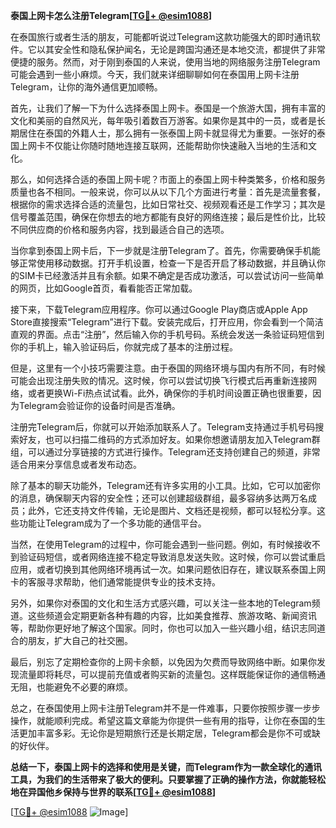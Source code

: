 **泰国上网卡怎么注册Telegram[[TG💪+ @esim1088](https://t.me/s/esim1088)]**

在泰国旅行或者生活的朋友，可能都听说过Telegram这款功能强大的即时通讯软件。它以其安全性和隐私保护闻名，无论是跨国沟通还是本地交流，都提供了非常便捷的服务。然而，对于刚到泰国的人来说，使用当地的网络服务注册Telegram可能会遇到一些小麻烦。今天，我们就来详细聊聊如何在泰国用上网卡注册Telegram，让你的海外通信更加顺畅。

首先，让我们了解一下为什么选择泰国上网卡。泰国是一个旅游大国，拥有丰富的文化和美丽的自然风光，每年吸引着数百万游客。如果你是其中的一员，或者是长期居住在泰国的外籍人士，那么拥有一张泰国上网卡就显得尤为重要。一张好的泰国上网卡不仅能让你随时随地连接互联网，还能帮助你快速融入当地的生活和文化。

那么，如何选择合适的泰国上网卡呢？市面上的泰国上网卡种类繁多，价格和服务质量也各不相同。一般来说，你可以从以下几个方面进行考量：首先是流量套餐，根据你的需求选择合适的流量包，比如日常社交、视频观看还是工作学习；其次是信号覆盖范围，确保在你想去的地方都能有良好的网络连接；最后是性价比，比较不同供应商的价格和服务内容，找到最适合自己的选项。

当你拿到泰国上网卡后，下一步就是注册Telegram了。首先，你需要确保手机能够正常使用移动数据。打开手机设置，检查一下是否开启了移动数据，并且确认你的SIM卡已经激活并且有余额。如果不确定是否成功激活，可以尝试访问一些简单的网页，比如Google首页，看看能否正常加载。

接下来，下载Telegram应用程序。你可以通过Google Play商店或Apple App Store直接搜索“Telegram”进行下载。安装完成后，打开应用，你会看到一个简洁直观的界面。点击“注册”，然后输入你的手机号码。系统会发送一条验证码短信到你的手机上，输入验证码后，你就完成了基本的注册过程。

但是，这里有一个小技巧需要注意。由于泰国的网络环境与国内有所不同，有时候可能会出现注册失败的情况。这时候，你可以尝试切换飞行模式后再重新连接网络，或者更换Wi-Fi热点试试看。此外，确保你的手机时间设置正确也很重要，因为Telegram会验证你的设备时间是否准确。

注册完Telegram后，你就可以开始添加联系人了。Telegram支持通过手机号码搜索好友，也可以扫描二维码的方式添加好友。如果你想邀请朋友加入Telegram群组，可以通过分享链接的方式进行操作。Telegram还支持创建自己的频道，非常适合用来分享信息或者发布动态。

除了基本的聊天功能外，Telegram还有许多实用的小工具。比如，它可以加密你的消息，确保聊天内容的安全性；还可以创建超级群组，最多容纳多达两万名成员；此外，它还支持文件传输，无论是图片、文档还是视频，都可以轻松分享。这些功能让Telegram成为了一个多功能的通信平台。

当然，在使用Telegram的过程中，你可能会遇到一些问题。例如，有时候接收不到验证码短信，或者网络连接不稳定导致消息发送失败。这时候，你可以尝试重启应用，或者切换到其他网络环境再试一次。如果问题依旧存在，建议联系泰国上网卡的客服寻求帮助，他们通常能提供专业的技术支持。

另外，如果你对泰国的文化和生活方式感兴趣，可以关注一些本地的Telegram频道。这些频道会定期更新各种有趣的内容，比如美食推荐、旅游攻略、新闻资讯等，帮助你更好地了解这个国家。同时，你也可以加入一些兴趣小组，结识志同道合的朋友，扩大自己的社交圈。

最后，别忘了定期检查你的上网卡余额，以免因为欠费而导致网络中断。如果你发现流量即将耗尽，可以提前充值或者购买新的流量包。这样既能保证你的通信畅通无阻，也能避免不必要的麻烦。

总之，在泰国使用上网卡注册Telegram并不是一件难事，只要你按照步骤一步步操作，就能顺利完成。希望这篇文章能为你提供一些有用的指导，让你在泰国的生活更加丰富多彩。无论你是短期旅行还是长期定居，Telegram都会是你不可或缺的好伙伴。

**总结一下，泰国上网卡的选择和使用是关键，而Telegram作为一款全球化的通讯工具，为我们的生活带来了极大的便利。只要掌握了正确的操作方法，你就能轻松地在异国他乡保持与世界的联系[[TG💪+ @esim1088](https://t.me/s/esim1088)]**

[[TG💪+ @esim1088](https://t.me/s/esim1088) ![Image](https://i.postimg.cc/4NQfJmqS/Snipaste-2025-05-13-00-14-12.png)]